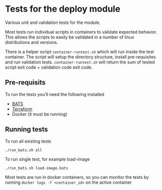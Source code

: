 # Tests for the deploy module

Various unit and validation tests for the module.

Most tests run individual scripts in containers to validate expected behavior.
This allows the scripts to easily be validated in a number of linux distributions and versions.

There is a helper script `container-runtest.sh` which will run inside the test container.
The script will setup the directory structure, install pre-requisites and run validation tests.
`container-runtest.sh` will return the sum of tested script exit code + validation code exit code.

## Pre-requisits

To run the tests you'll need the following installed

- [BATS](https://github.com/bats-core/bats-core)
- [Terraform](https://www.terraform.io/)
- Docker (it must be running)

## Running tests

To run all existing tests
```
./run_bats.sh all
```

To run single test, for example load-image
```
./run_bats.sh load-image.bats
```


Most tests are run in docker containers, so you can monitor the tests by running
`docker logs -f <container_id>` on the active container
